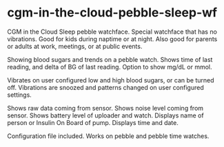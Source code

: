 # cgm-in-the-cloud-pebble-sleep-wf
CGM in the Cloud Sleep pebble watchface. Special watchface that has no vibrations. Good for kids during naptime or at night. Also good for parents or adults at work, meetings, or at public events.

Showing blood sugars and trends on a pebble watch. Shows time of last reading, and delta of BG of last reading. Option to show mg/dL or mmol. 

Vibrates on user configured low and high blood sugars, or can be turned off. Vibrations are snoozed and patterns changed on user configured settings. 

Shows raw data coming from sensor. Shows noise level coming from sensor. Shows battery level of uploader and watch. Displays name of person or Insulin On Board of pump. Displays time and date.

Configuration file included. Works on pebble and pebble time watches.
